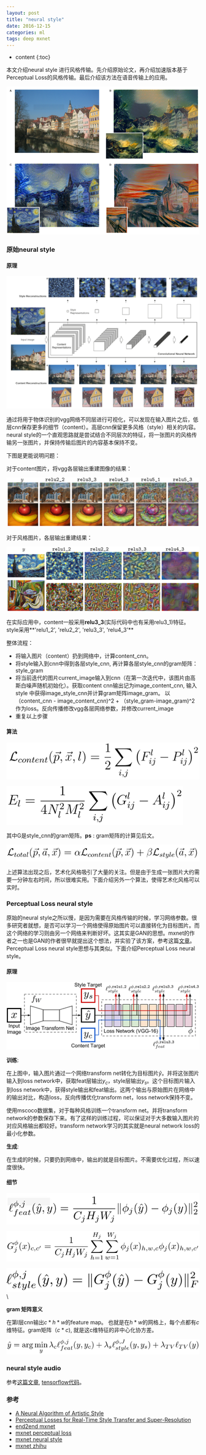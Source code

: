 ```yaml
---
layout: post
title: "neural style"
date: 2016-12-15
categories: ml
tags: deep mxnet
---
```

* content
{:toc}


本文介绍neural style 进行风格传输。先介绍原始论文，再介绍加速版本基于Perceptual Loss的风格传输。最后介绍该方法在语音传输上的应用。



![](/assets/neural_style/result.png)



### 原始neural style



#### 原理

![](/assets/neural_style/neural_style.png)



通过将用于物体识别的vgg网络不同层进行可视化，可以发现在输入图片之后，低层cnn保存更多的细节（content）。高层cnn保留更多风格（style）相关的内容。neural style的一个直观思路就是尝试结合不同层次的特征，将一张图片的风格传输另一张图片，并保持传输后图片的内容基本保持不变。

下图是更能说明问题：

对于content图片，将vgg各层输出重建图像的结果：

![](/assets/neural_style/content_in_cnn.png)



对于风格图片，各层输出重建结果：

![](/assets/neural_style/style_in_cnn.png)



在实际应用中，content一般采用**relu3\_3**(实际代码中也有采用relu3\_1)特征。style采用**'relu1\_2', 'relu2\_2', 'relu3\_3', 'relu4\_3'**



整体流程：

* 将输入图片（content）扔到网络中，计算content_cnn。
* 将style输入到cnn中得到各层style_cnn, 再计算各层style_cnn的gram矩阵：style_gram
* 将当前迭代的图片current_image输入到cnn（在第一次迭代中，该图片由高斯白噪声随机初始化）。获取content cnn输出记为image_content_cnn, 输入style 中获得image_style_cnn并计算gram矩阵image_gram。 以（content_cnn - image_content_cnn)^2 + （style_gram-image_gram)^2作为loss。反向传播修改vgg各层网络参数，并修改current_image
* 重复以上步骤



#### 算法

![](/assets/neural_style/content_loss.png)





![](/assets/neural_style/style_loss.png)

其中G是style_cnn的gram矩阵。**ps** : gram矩阵的计算见后文。





![](/assets/neural_style/neural_style_loss.png)



上述算法出现之后，艺术化风格吸引了大量的关注。但是由于生成一张图片大约需要一分钟左右时间，所以很难实用。下面介绍另外一个算法，使得艺术化风格可以实时。



###  Perceptual Loss neural style

原始的neural style之所以慢，是因为需要在风格传输的时候，学习网络参数。很多研究者就想，是否可以学习一个网络使得原始图片可以直接转化为目标图片。而这个网络的学习则由另一个网络来判断好坏。这其实是GAN的思想。mxnet的作者之一也是GAN的作者很早就提出这个想法，并实验了该方案，参考这篇[文章](http://dmlc.ml/mxnet/2016/06/20/end-to-end-neural-style.html)。Perceptual Loss neural style思想与其类似。下面介绍Perceptual Loss neural style。



#### 原理

![](/assets/neural_style/perceptual_loss_neural_style.png)



**训练**:

在上图中，输入图片通过一个网络transform net转化为目标图片$\hat{y}$。并将这张图片输入到loss network中，获取feat层输出$y_c$，style层输出$y_s$。这个目标图片输入到loss network中，获得style输出和feat输出。这两个输出与原始图片在网络中的输出对比，构造loss，反向传播优化transform net，loss network保持不变。

使用mscoco数据集，对于每种风格训练一个transform net。并将transform network的参数保存下来。有了这样的训练过程，可以保证对于大多数输入图片的对应风格输出都较好。transform network学习的其实就是neural network loss的最小化参数。

**生成**:

在生成的时候，只要扔到网络中，输出的就是目标图片。不需要优化过程，所以速度很快。



#### 细节

![](/assets/neural_style/feat_loss.png)



![](/assets/neural_style/gram.png)



![](/assets/neural_style/perceptual_style_loss.png)\

**gram 矩阵意义**

在第l层cnn输出$c*h*w$的feature map。 也就是在$h*w$的网格上，每个点都有$c$维特征。gram矩阵（$c*c$),  就是这c维特征的非中心化协方差。

![](/assets/neural_style/style_transfer.png)

### neural style audio

参考[这篇文章](http://dmitryulyanov.github.io/audio-texture-synthesis-and-style-transfer/), [tensorflow代码](https://github.com/DmitryUlyanov/neural-style-audio-tf)。


### 参考

* [A Neural Algorithm of Artistic Style](http://arxiv.org/abs/1508.06576)
* [Perceptual Losses for Real-Time Style Transfer and Super-Resolution](https://arxiv.org/abs/1603.08155)
* [end2end mxnet](http://dmlc.ml/mxnet/2016/06/20/end-to-end-neural-style.html)
* [mxnet perceptual loss](https://github.com/zhaw/neural_style)
* [mxnet neural style](https://github.com/dmlc/mxnet/tree/master/example/neural-style)
* [mxnet zhihu](https://zhuanlan.zhihu.com/p/24205969?refer=gomxnet)
